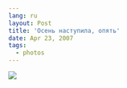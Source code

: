 ```yaml
---
lang: ru
layout: Post
title: 'Осень наступила, опять'
date: Apr 23, 2007
tags:
  - photos
---
```


![](/images/blog/Sapegin-Artem-20D-2007-04-23-308-0886.jpg)
